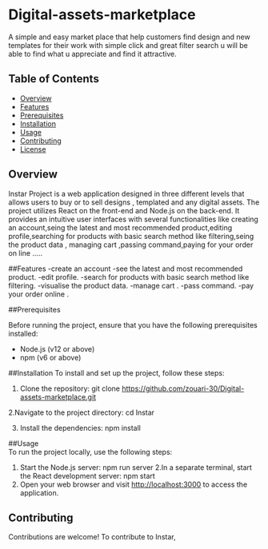 # Digital-assets-marketplace
A simple and easy market place that help customers find design and new templates for their work with simple click and great filter search u will be able to find what u appreciate and find it attractive.

## Table of Contents
- [Overview](#overview)
- [Features](#features)
- [Prerequisites](#prerequisites)
- [Installation](#installation)
- [Usage](#usage)
- [Contributing](#contributing)
- [License](#license)

## Overview
Instar Project is a web application designed in three different levels that allows users to buy or to sell designs , templated and any 
digital assets.
The project utilizes React on the front-end and Node.js on the back-end.
It provides an intuitive user interfaces with several functionalities like creating an account,seing the latest and most recommended product,editing profile,searching
for products with basic search method like filtering,seing the product data , managing cart ,passing command,paying 
for your order on line .....

##Features
-create an account
-see the latest and most recommended product. 
-edit profile. 
-search for products with basic search method like filtering.
-visualise the product data. 
-manage cart . 
-pass command. 
-pay your order online . 

##Prerequisites  

Before running the project, ensure that you have the following prerequisites installed:

- Node.js (v12 or above)
- npm (v6 or above)

##Installation 
To install and set up the project, follow these steps: 

1. Clone the repository:
git clone https://github.com/zouari-30/Digital-assets-marketplace.git

2.Navigate to the project directory:
cd Instar 

3. Install the dependencies:
npm install 

##Usage  
To run the project locally, use the following steps:

1. Start the Node.js server:
npm run server
2.In a separate terminal, start the React development server:
npm start 
3. Open your web browser and visit [http://localhost:3000](http://localhost:3000) to access the application.

## Contributing

Contributions are welcome! To contribute to Instar,

